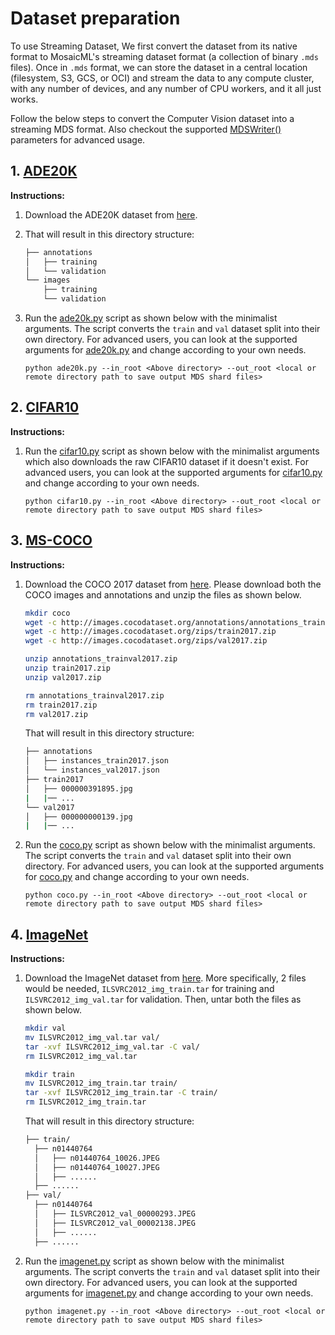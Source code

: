 # Dataset preparation

To use Streaming Dataset, We first convert the dataset from its native format to MosaicML's streaming dataset format (a collection of binary `.mds` files). Once in `.mds` format, we can store the dataset in a central location (filesystem, S3, GCS, or OCI) and stream the data to any compute cluster, with any number of devices, and any number of CPU workers, and it all just works.

Follow the below steps to convert the Computer Vision dataset into a streaming MDS format. Also checkout the supported [MDSWriter()](https://streaming.docs.mosaicml.com/en/latest/api_reference/generated/streaming.MDSWriter.html) parameters for advanced usage.

## 1. [ADE20K](https://groups.csail.mit.edu/vision/datasets/ADE20K/)

**Instructions:**

1. Download the ADE20K dataset from [here](https://groups.csail.mit.edu/vision/datasets/ADE20K/).
2. That will result in this directory structure:
    <!--pytest.mark.skip-->
    ```bash
    ├── annotations
    │   ├── training
    │   └── validation
    └── images
        ├── training
        └── validation
    ```

3. Run the [ade20k.py](ade20k.py) script as shown below with the minimalist arguments. The script converts the `train` and `val` dataset split into their own directory. For advanced users, you can look at the supported arguments for [ade20k.py](ade20k.py) and change according to your own needs.
      <!--pytest.mark.skip-->
      ```
      python ade20k.py --in_root <Above directory> --out_root <local or remote directory path to save output MDS shard files>
      ```

## 2. [CIFAR10](https://www.cs.toronto.edu/~kriz/cifar.html)

**Instructions:**

1. Run the [cifar10.py](cifar10.py) script as shown below with the minimalist arguments which also downloads the raw CIFAR10 dataset if it doesn't exist. For advanced users, you can look at the supported arguments for [cifar10.py](cifar10.py) and change according to your own needs.
    <!--pytest.mark.skip-->
    ```
    python cifar10.py --in_root <Above directory> --out_root <local or remote directory path to save output MDS shard files>
    ```

## 3. [MS-COCO](https://cocodataset.org/#home)

**Instructions:**

1. Download the COCO 2017 dataset from [here](https://cocodataset.org/#download). Please download both the COCO images and annotations and unzip the files as shown below.
    <!--pytest.mark.skip-->
    ```bash
    mkdir coco
    wget -c http://images.cocodataset.org/annotations/annotations_trainval2017.zip
    wget -c http://images.cocodataset.org/zips/train2017.zip
    wget -c http://images.cocodataset.org/zips/val2017.zip

    unzip annotations_trainval2017.zip
    unzip train2017.zip
    unzip val2017.zip

    rm annotations_trainval2017.zip
    rm train2017.zip
    rm val2017.zip
    ```

    That will result in this directory structure:
    <!--pytest.mark.skip-->
    ```bash
    ├── annotations
    │   ├── instances_train2017.json
    │   └── instances_val2017.json
    ├── train2017
    │   ├── 000000391895.jpg
    |   |── ...
    └── val2017
    │   ├── 000000000139.jpg
    |   |── ...
    ```

2. Run the [coco.py](coco.py) script as shown below with the minimalist arguments. The script converts the `train` and `val` dataset split into their own directory. For advanced users, you can look at the supported arguments for [coco.py](coco.py) and change according to your own needs.
    <!--pytest.mark.skip-->
    ```
    python coco.py --in_root <Above directory> --out_root <local or remote directory path to save output MDS shard files>
    ```

## 4. [ImageNet](https://www.image-net.org/)

**Instructions:**

1. Download the ImageNet dataset from [here](https://image-net.org/download.php). More specifically, 2 files would be needed, `ILSVRC2012_img_train.tar` for training and `ILSVRC2012_img_val.tar` for validation. Then, untar both the files as shown below.
    <!--pytest.mark.skip-->
    ```bash
    mkdir val
    mv ILSVRC2012_img_val.tar val/
    tar -xvf ILSVRC2012_img_val.tar -C val/
    rm ILSVRC2012_img_val.tar

    mkdir train
    mv ILSVRC2012_img_train.tar train/
    tar -xvf ILSVRC2012_img_train.tar -C train/
    rm ILSVRC2012_img_train.tar
    ```

    That will result in this directory structure:
    <!--pytest.mark.skip-->
    ```bash
    ├── train/
      ├── n01440764
      │   ├── n01440764_10026.JPEG
      │   ├── n01440764_10027.JPEG
      │   ├── ......
      ├── ......
    ├── val/
      ├── n01440764
      │   ├── ILSVRC2012_val_00000293.JPEG
      │   ├── ILSVRC2012_val_00002138.JPEG
      │   ├── ......
      ├── ......
    ```

2. Run the [imagenet.py](imagenet.py) script as shown below with the minimalist arguments. The script converts the `train` and `val` dataset split into their own directory. For advanced users, you can look at the supported arguments for [imagenet.py](imagenet.py) and change according to your own needs.
    <!--pytest.mark.skip-->
    ```
    python imagenet.py --in_root <Above directory> --out_root <local or remote directory path to save output MDS shard files>
    ```
